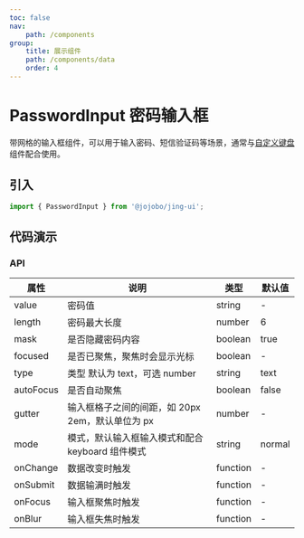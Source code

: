 ```yaml
---
toc: false
nav:
    path: /components
group:
    title: 展示组件
    path: /components/data
    order: 4
---
```


# PasswordInput 密码输入框

带网格的输入框组件，可以用于输入密码、短信验证码等场景，通常与[自定义键盘](./keyboard)组件配合使用。

## 引入

```js
import { PasswordInput } from '@jojobo/jing-ui';
```

## 代码演示

<code src="./demo/index.tsx"></code>

### API

| 属性      | 说明                                             | 类型     | 默认值 |
| --------- | ------------------------------------------------ | -------- | ------ |
| value     | 密码值                                           | string   | -      |
| length    | 密码最大长度                                     | number   | 6      |
| mask      | 是否隐藏密码内容                                 | boolean  | true   |
| focused   | 是否已聚焦，聚焦时会显示光标                     | boolean  | -      |
| type      | 类型 默认为 text，可选 number                    | string   | text   |
| autoFocus | 是否自动聚焦                                     | boolean  | false  |
| gutter    | 输入框格子之间的间距，如 20px 2em，默认单位为 px | number   | -      |
| mode      | 模式，默认输入框输入模式和配合 keyboard 组件模式 | string   | normal |
| onChange  | 数据改变时触发                                   | function | -      |
| onSubmit  | 数据输满时触发                                   | function | -      |
| onFocus   | 输入框聚焦时触发                                 | function | -      |
| onBlur    | 输入框失焦时触发                                 | function | -      |
